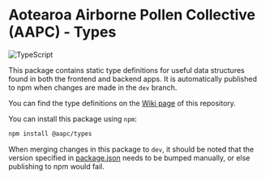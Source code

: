 # Aotearoa Airborne Pollen Collective (AAPC) - Types

![TypeScript](https://img.shields.io/badge/typescript-%23007ACC.svg?style=for-the-badge&logo=typescript&logoColor=white)

This package contains static type definitions for useful data structures found in both the frontend and backend apps. It is automatically published to npm when changes are made in the `dev` branch.

You can find the type definitions on the [Wiki page](https://github.com/uoa-compsci399-s1-2024/capstone-project-2024-s1-team-15/wiki) of this repository.

You can install this package using `npm`:

```bash
npm install @aapc/types
```

When merging changes in this package to `dev`, it should be noted that the version specified in [package.json](package.json)
needs to be bumped manually, or else publishing to npm would fail.
